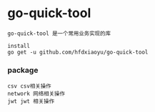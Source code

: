 # go-quick-tool

```azure
go-quick-tool 是一个常用业务实现的库

install
go get -u github.com/hfdxiaoyu/go-quick-tool
```

### package
```azure
csv csv相关操作
network 网络相关操作 
jwt jwt 相关操作
```
